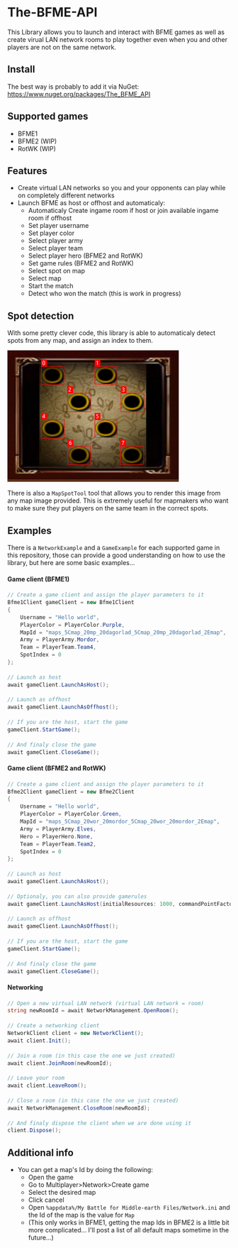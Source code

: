 # The-BFME-API
This Library allows you to launch and interact with BFME games as well as create virual LAN network rooms to play together even when you and other players are not on the same network.

## Install
The best way is probably to add it via NuGet: https://www.nuget.org/packages/The_BFME_API

## Supported games
- BFME1
- BFME2 (WIP)
- RotWK (WIP)

## Features
- Create virtual LAN networks so you and your opponents can play while on completely different networks
- Launch BFME as host or offhost and automaticaly:
  - Automaticaly Create ingame room if host or join available ingame room if offhost
  - Set player username
  - Set player color
  - Select player army
  - Select player team
  - Select player hero (BFME2 and RotWK)
  - Set game rules (BFME2 and RotWK)
  - Select spot on map
  - Select map
  - Start the match
  - Detect who won the match (this is work in progress)

## Spot detection
With some pretty clever code, this library is able to automaticaly detect spots from any map, and assign an index to them.

![Spot detection example image.](spot_preview.png)

There is also a ```MapSpotTool``` tool that allows you to render this image from any map image provided. This is extremely useful for mapmakers who want to make sure they put players on the same team in the correct spots.

## Examples
There is a ```NetworkExample``` and a ```GameExample``` for each supported game in this repository, those can provide a good understanding on how to use the library, but here are some basic examples...
#### Game client (BFME1)
```csharp
// Create a game client and assign the player parameters to it
Bfme1Client gameClient = new Bfme1Client
{
    Username = "Hello world",
    PlayerColor = PlayerColor.Purple,
    MapId = "maps_5Cmap_20mp_20dagorlad_5Cmap_20mp_20dagorlad_2Emap",
    Army = PlayerArmy.Mordor,
    Team = PlayerTeam.Team4,
    SpotIndex = 0
};

// Launch as host
await gameClient.LaunchAsHost();

// Launch as offhost
await gameClient.LaunchAsOffhost();

// If you are the host, start the game
gameClient.StartGame();

// And finaly close the game
await gameClient.CloseGame();
```

#### Game client (BFME2 and RotWK)
```csharp
// Create a game client and assign the player parameters to it
Bfme2Client gameClient = new Bfme2Client
{
    Username = "Hello world",
    PlayerColor = PlayerColor.Green,
    MapId = "maps_5Cmap_20wor_20mordor_5Cmap_20wor_20mordor_2Emap",
    Army = PlayerArmy.Elves,
    Hero = PlayerHero.None,
    Team = PlayerTeam.Team2,
    SpotIndex = 0
};

// Launch as host
await gameClient.LaunchAsHost();

// Optionaly, you can also provide gamerules
await gameClient.LaunchAsHost(initialResources: 1000, commandPointFactor: 100, allowCustomHeroes: false, allowRingHeroes: false);

// Launch as offhost
await gameClient.LaunchAsOffhost();

// If you are the host, start the game
gameClient.StartGame();

// And finaly close the game
await gameClient.CloseGame();
```

#### Networking
```csharp
// Open a new virtual LAN network (virtual LAN network = room)
string newRoomId = await NetworkManagement.OpenRoom();

// Create a networking client
NetworkClient client = new NetworkClient();
await client.Init();

// Join a room (in this case the one we just created)
await client.JoinRoom(newRoomId);

// Leave your room
await client.LeaveRoom();

// Close a room (in this case the one we just created)
await NetworkManagement.CloseRoom(newRoomId);

// And finaly dispose the client when we are done using it
client.Dispose();
```

## Additional info
- You can get a map's Id by doing the following:
  - Open the game
  - Go to Multiplayer>Network>Create game
  - Select the desired map
  - Click cancel
  - Open ```%appdata%/My Battle for Middle-earth Files/Network.ini``` and the Id of the map is the value for ```Map```
  - (This only works in BFME1, getting the map Ids in BFME2 is a little bit more complicated... I'll post a list of all default maps sometime in the future...)
